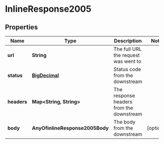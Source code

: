 # InlineResponse2005

## Properties
Name | Type | Description | Notes
------------ | ------------- | ------------- | -------------
**url** | **String** | The full URL the request was went to | 
**status** | [**BigDecimal**](BigDecimal.md) | Status code from the downstream | 
**headers** | **Map&lt;String, String&gt;** | The response headers from the downstream | 
**body** | **AnyOfinlineResponse2005Body** | The body from the downstream |  [optional]
